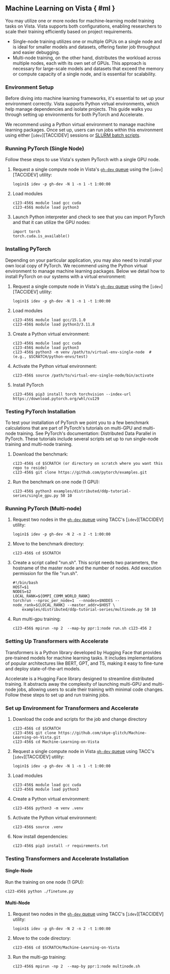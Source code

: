 ## Machine Learning on Vista { #ml }

You may utilize one or more nodes for machine-learning model training tasks on Vista. Vista supports both configurations, enabling researchers to scale their training efficiently based on project requirements.

* Single-node training utilizes one or multiple GPUs on a single node and is ideal for smaller models and datasets, offering faster job throughput and easier debugging. 
* Multi-node training, on the other hand, distributes the workload across multiple nodes, each with its own set of GPUs. This approach is necessary for large-scale models and datasets that exceed the memory or compute capacity of a single node, and is essential for scalability. 

### Environment Setup

Before diving into machine learning frameworks, it's essential to set up your environment correctly. Vista supports Python virtual environments, which help manage dependencies and isolate projects. This guide walks you through setting up environments for both PyTorch and Accelerate.

We recommend using a Python virtual environment to manage machine learning packages. Once set up, users can run jobs within this environment using either [`idev`][TACCIDEV] sessions or [SLURM batch scripts](#scripts).

### Running PyTorch (Single Node)

Follow these steps to use Vista's system PyTorch with a single GPU node.

1. Request a single compute node in Vista's [`gh-dev` queue](#queues) using the [`idev`][TACCIDEV] utility:
	```cmd-line
	login1$ idev -p gh-dev -N 1 -n 1 -t 1:00:00
	```
1. Load modules
	```cmd-line
	c123-456$ module load gcc cuda
	c123-456$ module load python3
	```

1. Launch Python interpreter and check to see that you can import PyTorch and that it can utilize the GPU nodes:
	```cmd-line
	import torch 
	torch.cuda.is_available()
	```

### Installing PyTorch

Depending on your particular application, you may also need to install your own local copy of PyTorch. We recommend using the Python virtual environment to manage machine learning packages. Below we detail how to install PyTorch on our systems with a virtual environment:

1. Request a single compute node in Vista's [`gh-dev` queue](#queues) using the [`idev`][TACCIDEV] utility:
	```cmd-line
	login1$ idev -p gh-dev -N 1 -n 1 -t 1:00:00
	```
1. Load modules
	```cmd-line
	c123-456$ module load gcc/15.1.0  
	c123-456$ module load python3/3.11.8
	```
1. Create a Python virtual environment:
	```cmd-line
	c123-456$ module load gcc cuda
	c123-456$ module load python3
	c123-456$ python3 -m venv /path/to/virtual-env-single-node  # (e.g., $SCRATCH/python-envs/test)
	```
1. Activate the Python virtual environment:
	```cmd-line
	c123-456$ source /path/to/virtual-env-single-node/bin/activate
	```
1. Install PyTorch
	```cmd-line
	c123-456$ pip3 install torch torchvision --index-url https://download.pytorch.org/whl/cu129
	```

### Testing PyTorch Installation
To test your installation of PyTorch we point you to a few benchmark calculations that are part of PyTorch's tutorials on multi-GPU and multi-node training. See PyTorch's documentation: Distributed Data Parallel in PyTorch. These tutorials include several scripts set up to run single-node training and multi-node training.

1. Download the benchmark:
	```cmd-line
	c123-456$ cd $SCRATCH (or directory on scratch where you want this repo to reside)
	c123-456$ git clone https://github.com/pytorch/examples.git
	```

1. Run the benchmark on one node (1 GPU):
	```cmd-line
	c123-456$ python3 examples/distributed/ddp-tutorial-series/single_gpu.py 50 10
	```

### Running PyTorch (Multi-node)

1. Request two nodes in the [`gh-dev` queue](#queues) using TACC's [`idev`][TACCIDEV]  utility:
	```cmd-line
	login1$ idev -p gh-dev -N 2 -n 2 -t 1:00:00
	```

1. Move to the benchmark directory:
	```cmd-line
	c123-456$ cd $SCRATCH
	```

1. Create a script called "run.sh". This script needs two parameters, the hostname of the master node and the number of nodes. Add execution permission for the file "run.sh".
	```
	#!/bin/bash
	HOST=$1
	NODES=$2
	LOCAL_RANK=${OMPI_COMM_WORLD_RANK}
	torchrun --nproc_per_node=1  --nnodes=$NODES --node_rank=${LOCAL_RANK} --master_addr=$HOST \
   		examples/distributed/ddp-tutorial-series/multinode.py 50 10
	```
1. Run multi-gpu training:
	```cmd-line
	c123-456$ mpirun -np 2  --map-by ppr:1:node run.sh c123-456 2
	```

### Setting Up Transformers with Accelerate

Transformers is a Python library developed by Hugging Face that provides pre-trained models for machine learning tasks. It includes implementations of popular architectures like BERT, GPT, and T5, making it easy to fine-tune and deploy state-of-the-art models.

Accelerate is a Hugging Face library designed to streamline distributed training. It abstracts away the complexity of launching multi-GPU and multi-node jobs, allowing users to scale their training with minimal code changes. Follow these steps to set up and run training jobs.

### Set up Environment for Transformers and Accelerate


1. Download the code and scripts for the job and change directory 
	```cmd-line
	c123-456$ cd $SCRATCH
	c123-456$ git clone https://github.com/skye-glitch/Machine-Learning-on-Vista.git
	c123-456$ cd Machine-Learning-on-Vista
	```

1. Request a single compute node in Vista [`gh-dev` queue](#queues) using TACC's [`idev`][TACCIDEV] utility:
	```cmd-line
	login1$ idev -p gh-dev -N 1 -n 1 -t 1:00:00
	```
1. Load modules
	```cmd-line
	c123-456$ module load gcc cuda
	c123-456$ module load python3
	```
1. Create a Python virtual environment:
	```cmd-line
	c123-456$ python3 -m venv .venv 
	```
1. Activate the Python virtual environment:
	```cmd-line
	c123-456$ source .venv
	```
1. Now install dependencies:
	```cmd-line
	c123-456$ pip3 install -r requirements.txt
	```

### Testing Transformers and Accelerate Installation

#### Single-Node

Run the training on one node (1 GPU):
```cmd-line
c123-456$ python ./finetune.py
```

#### Multi-Node

1. Request two nodes in the [`gh-dev` queue](#queues) using TACC's [`idev`][TACCIDEV]  utility:
	```
	login1$ idev -p gh-dev -N 2 -n 2 -t 1:00:00
	```


1. Move to the code directory:
	```
	c123-456$ cd $SCRATCH/Machine-Learning-on-Vista
	```

1. Run the multi-gp training:
	```
	c123-456$ mpirun -np 2  --map-by ppr:1:node multinode.sh
	```


